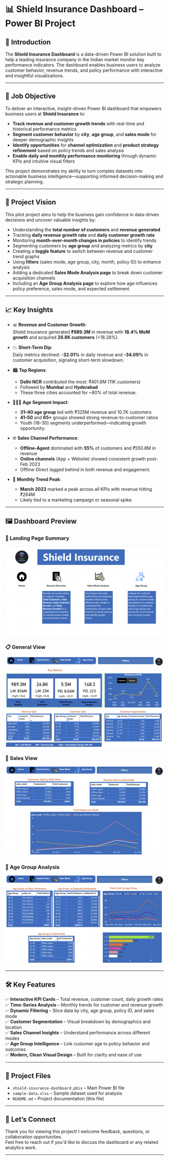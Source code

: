 # 📊 Shield Insurance Dashboard – Power BI Project

## 🧭 Introduction

The **Shield Insurance Dashboard** is a data-driven Power BI solution built to help a leading insurance company in the Indian market monitor key performance indicators. The dashboard enables business users to analyze customer behavior, revenue trends, and policy performance with interactive and insightful visualizations.

---

## 🎯 Job Objective

To deliver an interactive, insight-driven Power BI dashboard that empowers business users at **Shield Insurance** to:

- **Track revenue and customer growth trends** with real-time and historical performance metrics  
- **Segment customer behavior** by **city**, **age group**, and **sales mode** for deeper demographic insights  
- **Identify opportunities** for **channel optimization** and **product strategy refinement** based on policy trends and sales analysis  
- **Enable daily and monthly performance monitoring** through dynamic KPIs and intuitive visual filters  

This project demonstrates my ability to turn complex datasets into actionable business intelligence—supporting informed decision-making and strategic planning.

---

## 🌟 Project Vision

This pilot project aims to help the business gain confidence in data-driven decisions and uncover valuable insights by:

- Understanding the **total number of customers** and **revenue generated**
- Tracking **daily revenue growth rate** and **daily customer growth rate**
- Monitoring **month-over-month changes in policies** to identify trends
- Segmenting customers by **age group** and analyzing metrics by **city**
- Creating a **toggle feature** to switch between revenue and customer trend graphs
- Using **filters** (sales mode, age group, city, month, policy ID) to enhance analysis
- Adding a dedicated **Sales Mode Analysis page** to break down customer acquisition channels
- Including an **Age Group Analysis page** to explore how age influences policy preference, sales mode, and expected settlement

---

## 📈 Key Insights

- 📊 **Revenue and Customer Growth**:  
  Shield Insurance generated **₹989.3M** in revenue with **18.4% MoM growth** and acquired **26.8K customers** (+18.28%).

- 📉 **Short-Term Dip**:  
  Daily metrics declined: **-32.01%** in daily revenue and **-34.09%** in customer acquisition, signaling short-term slowdown.

- 🏙️ **Top Regions**:  
  - **Delhi NCR** contributed the most: ₹401.6M (11K customers)  
  - Followed by **Mumbai** and **Hyderabad**  
  - These three cities accounted for ~80% of total revenue.

- 🧑‍🤝‍🧑 **Age Segment Impact**:  
  - **31–40 age group** led with ₹325M revenue and 10.7K customers  
  - **41–50** and **65+** groups showed strong revenue-to-customer ratios  
  - Youth (18–30) segments underperformed—indicating growth opportunity.

- 🌐 **Sales Channel Performance**:  
  - **Offline-Agent** dominated with **55%** of customers and ₹550.8M in revenue  
  - **Online channels** (App + Website) showed consistent growth post-Feb 2023  
  - Offline-Direct lagged behind in both revenue and engagement.

- 📅 **Monthly Trend Peak**:  
  - **March 2023** marked a peak across all KPIs with revenue hitting ₹264M  
  - Likely tied to a marketing campaign or seasonal spike.

---

## 🖼️ Dashboard Preview

### 🧭 Landing Page Summary  
![Landing Page](Landing-Page.png)

### 📋 General View  
![General View](General-View.png)

### 🛒 Sales View  
![Sales View](Sales-View.png)

### 👥 Age Group Analysis  
![Age Group](Age-Group.png)

---

## 🛠️ Key Features

✅ **Interactive KPI Cards** – Total revenue, customer count, daily growth rates  
✅ **Time-Series Analysis** – Monthly trends for customer and revenue growth  
✅ **Dynamic Filtering** – Slice data by city, age group, policy ID, and sales mode  
✅ **Customer Segmentation** – Visual breakdown by demographics and location  
✅ **Sales Channel Insights** – Understand performance across different modes  
✅ **Age Group Intelligence** – Link customer age to policy behavior and outcomes  
✅ **Modern, Clean Visual Design** – Built for clarity and ease of use

---

## 📂 Project Files

- `shield-insurance-dashboard.pbix` – Main Power BI file  
- `sample-data.xlsx` – Sample dataset used for analysis  
- `README.md` – Project documentation (this file)

---

## 🤝 Let’s Connect

Thank you for viewing this project! I welcome feedback, questions, or collaboration opportunities.  
Feel free to reach out if you'd like to discuss the dashboard or any related analytics work.

---
